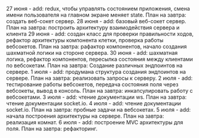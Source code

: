 27 июня - add: redux, чтобы управлять состоянием приложения, смена имени пользователя на главном экране меняет state. План на завтра: создать веб-сокет сервер.
28 июня - add: базовый веб-сокет сервер. План на завтра: построить архитектуру взаимодействия сервера и клиента
29 июня - add: создан класс для проверки правильности ходов, рефактор архитектуры компонента клетки, проверка работы вебсокетов. План на завтра: рафактор компонентов, начало создания шахматной логики на стороне сервера.
30 июня - add: шахматная логика, рефактор компонентов, пересылка состояния между клиентами по вебсокетам. План на завтра: Создание различных эндпоинтов на сервере.
1 июля - add: продумана структура создания эндпоинтов на сервере. План на завтра: реализовать запросы к серверу.
2 июля - add: тестирование работы вебсокетов, передача состояния поля через вебсокеты, вывод в консоль. План на завтра: инкапсулировать работу с вебсокетами.
3 июля - add: чтение документации ws. План на завтра: чтение документации socket.io.
4 июля - add: чтение документации socket.io. План на завтра: пробные задачи на вебсокетах.
5 июля - add: начала построения архитектуры на сервере. План на завтра: реализация комнат.
6 июля - add: построение MVC архитектуры для поля. План на завтра: рефакторинг.